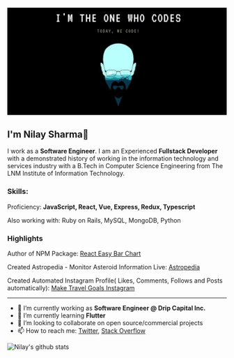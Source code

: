![Banner Image](https://github.com/sharmanilay/sharmanilay/blob/master/banner.png)

## I'm Nilay Sharma👋

I work as a **Software Engineer**. I am an Experienced **Fullstack Developer** with a demonstrated history of working in the information technology and services industry with a B.Tech in Computer Science Engineering from The LNM Institute of Information Technology.

### Skills:

Proficiency: **JavaScript, React, Vue, Express, Redux, Typescript**

Also working with: Ruby on Rails, MySQL, MongoDB, Python


### Highlights

Author of NPM Package: [React Easy Bar Chart](https://www.npmjs.com/package/react-easy-bar-chart) 

Created Astropedia - Monitor Asteroid Information Live: [Astropedia](https://astropedia.netlify.app/) 

Created Automated Instagram Profile( Likes, Comments, Follows and Posts automatically): [Make Travel Goals Instagram](https://www.instagram.com/maketravelgoals/)

---

- 🔭 I’m currently working as **Software Engineer @ Drip Capital Inc.**
- 🌱 I’m currently learning **Flutter**
- 👯 I’m looking to collaborate on open source/commercial projects
- 📫 How to reach me:
  [Twitter](https://twitter.com/thenaamsake), [Stack Overflow](https://stackoverflow.com/users/8064382/chindicoder)

![Nilay's github stats](https://github-readme-stats.vercel.app/api?username=sharmanilay&show_icons=true&hide_border=true&count_private=true&theme=dracula)
